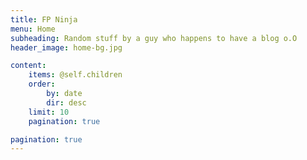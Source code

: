 ```yaml
---
title: FP Ninja
menu: Home
subheading: Random stuff by a guy who happens to have a blog o.O
header_image: home-bg.jpg

content:
    items: @self.children
    order:
        by: date
        dir: desc
    limit: 10
    pagination: true

pagination: true
---
```

